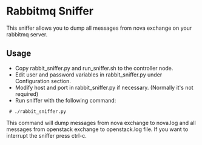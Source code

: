 Rabbitmq Sniffer
================

This sniffer allows you to dump all messages from nova exchange on your
rabbitmq server.

Usage
-----

- Copy rabbit_sniffer.py and run_sniffer.sh to the controller node.
- Edit user and password variables in rabbit_sniffer.py under
Configuration section.
- Modify host and port in rabbit_sniffer.py if necessary.
(Normally it's not required)
- Run sniffer with the following command:

```
 # ./rabbit_sniffer.py
```

This command will dump messages from nova exchange to nova.log and all messages
from openstack exchange to openstack.log file. If you want to interrupt the
sniffer press ctrl-c.
